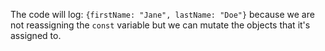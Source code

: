 The code will log: `{firstName: "Jane", lastName: "Doe"}` because we are not reassigning the `const` variable but we can mutate the objects that it's assigned to.
